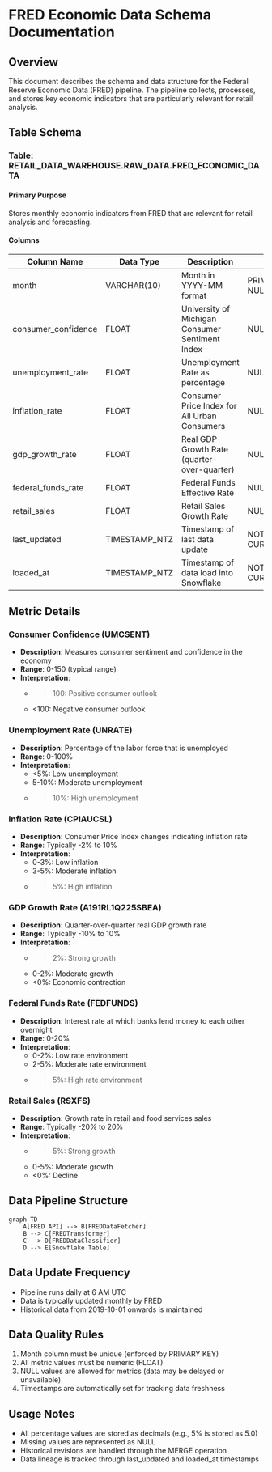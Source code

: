 # FRED Economic Data Schema Documentation

## Overview

This document describes the schema and data structure for the Federal Reserve Economic Data (FRED) pipeline. The pipeline collects, processes, and stores key economic indicators that are particularly relevant for retail analysis.

## Table Schema

### Table: RETAIL_DATA_WAREHOUSE.RAW_DATA.FRED_ECONOMIC_DATA

#### Primary Purpose

Stores monthly economic indicators from FRED that are relevant for retail analysis and forecasting.

#### Columns

| Column Name | Data Type | Description | Constraints | Source Series |
|------------|-----------|-------------|-------------|---------------|
| month | VARCHAR(10) | Month in YYYY-MM format | PRIMARY KEY, NOT NULL | - |
| consumer_confidence | FLOAT | University of Michigan Consumer Sentiment Index | NULL allowed | UMCSENT |
| unemployment_rate | FLOAT | Unemployment Rate as percentage | NULL allowed | UNRATE |
| inflation_rate | FLOAT | Consumer Price Index for All Urban Consumers | NULL allowed | CPIAUCSL |
| gdp_growth_rate | FLOAT | Real GDP Growth Rate (quarter-over-quarter) | NULL allowed | A191RL1Q225SBEA |
| federal_funds_rate | FLOAT | Federal Funds Effective Rate | NULL allowed | FEDFUNDS |
| retail_sales | FLOAT | Retail Sales Growth Rate | NULL allowed | RSXFS |
| last_updated | TIMESTAMP_NTZ | Timestamp of last data update | NOT NULL, DEFAULT CURRENT_TIMESTAMP() | - |
| loaded_at | TIMESTAMP_NTZ | Timestamp of data load into Snowflake | NOT NULL, DEFAULT CURRENT_TIMESTAMP() | - |

## Metric Details

### Consumer Confidence (UMCSENT)

- **Description**: Measures consumer sentiment and confidence in the economy
- **Range**: 0-150 (typical range)
- **Interpretation**:
  - >100: Positive consumer outlook
  - <100: Negative consumer outlook

### Unemployment Rate (UNRATE)

- **Description**: Percentage of the labor force that is unemployed
- **Range**: 0-100%
- **Interpretation**:
  - <5%: Low unemployment
  - 5-10%: Moderate unemployment
  - >10%: High unemployment

### Inflation Rate (CPIAUCSL)

- **Description**: Consumer Price Index changes indicating inflation rate
- **Range**: Typically -2% to 10%
- **Interpretation**:
  - 0-3%: Low inflation
  - 3-5%: Moderate inflation
  - >5%: High inflation

### GDP Growth Rate (A191RL1Q225SBEA)

- **Description**: Quarter-over-quarter real GDP growth rate
- **Range**: Typically -10% to 10%
- **Interpretation**:
  - >2%: Strong growth
  - 0-2%: Moderate growth
  - <0%: Economic contraction

### Federal Funds Rate (FEDFUNDS)

- **Description**: Interest rate at which banks lend money to each other overnight
- **Range**: 0-20%
- **Interpretation**:
  - 0-2%: Low rate environment
  - 2-5%: Moderate rate environment
  - >5%: High rate environment

### Retail Sales (RSXFS)

- **Description**: Growth rate in retail and food services sales
- **Range**: Typically -20% to 20%
- **Interpretation**:
  - >5%: Strong growth
  - 0-5%: Moderate growth
  - <0%: Decline

## Data Pipeline Structure

```mermaid
graph TD
    A[FRED API] --> B[FREDDataFetcher]
    B --> C[FREDTransformer]
    C --> D[FREDDataClassifier]
    D --> E[Snowflake Table]
```

## Data Update Frequency

- Pipeline runs daily at 6 AM UTC
- Data is typically updated monthly by FRED
- Historical data from 2019-10-01 onwards is maintained

## Data Quality Rules

1. Month column must be unique (enforced by PRIMARY KEY)
2. All metric values must be numeric (FLOAT)
3. NULL values are allowed for metrics (data may be delayed or unavailable)
4. Timestamps are automatically set for tracking data freshness

## Usage Notes

- All percentage values are stored as decimals (e.g., 5% is stored as 5.0)
- Missing values are represented as NULL
- Historical revisions are handled through the MERGE operation
- Data lineage is tracked through last_updated and loaded_at timestamps